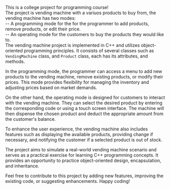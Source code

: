 This is a college project for programming course!<br/>
The project is vending machine with a variuos products to buy from, the vending machine has two modes: <br/>
-- A programming mode for the for the programmer to add products, remove products, or edit their price. <br/>
-- An operating mode for the customers to buy the products they would like to. <br/>
The vending machine project is implemented in C++ and utilizes object-oriented programming principles. It consists of several classes such as `VendingMachine` class, and `Product` class, each has its attributes, and methods.

In the programming mode, the programmer can access a menu to add new products to the vending machine, remove existing products, or modify their prices. This mode provides flexibility for managing the inventory and adjusting prices based on market demands.

On the other hand, the operating mode is designed for customers to interact with the vending machine. They can select the desired product by entering the corresponding code or using a touch screen interface. The machine will then dispense the chosen product and deduct the appropriate amount from the customer's balance.

To enhance the user experience, the vending machine also includes features such as displaying the available products, providing change if necessary, and notifying the customer if a selected product is out of stock.

The project aims to simulate a real-world vending machine scenario and serves as a practical exercise for learning C++ programming concepts. It provides an opportunity to practice object-oriented design, encapsulation, and inheritance.

Feel free to contribute to this project by adding new features, improving the existing code, or suggesting enhancements. Happy coding!